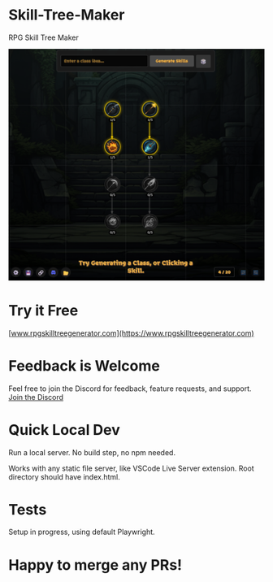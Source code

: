 # Skill-Tree-Maker
RPG Skill Tree Maker

[![Skill Tree Maker](img/background/Skill%20Tree%20Maker%20Image.png)](https://www.rpgskilltreegenerator.com)

# Try it Free
[www.rpgskilltreegenerator.com](https://www.rpgskilltreegenerator.com)

# Feedback is Welcome
Feel free to join the Discord for feedback, feature requests, and support.
[Join the Discord](https://discord.gg/VQy45jAhFP)

# Quick Local Dev
Run a local server. No build step, no npm needed.

Works with any static file server, like VSCode Live Server extension.
Root directory should have index.html.

# Tests
Setup in progress, using default Playwright.

# Happy to merge any PRs!
